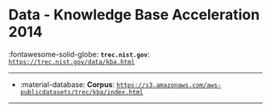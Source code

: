 # Data - Knowledge Base Acceleration 2014 

:fontawesome-solid-globe: **`trec.nist.gov`**: [`https://trec.nist.gov/data/kba.html`](https://trec.nist.gov/data/kba.html)

---

- :material-database: **Corpus**: [`https://s3.amazonaws.com/aws-publicdatasets/trec/kba/index.html`](https://s3.amazonaws.com/aws-publicdatasets/trec/kba/index.html)


---

